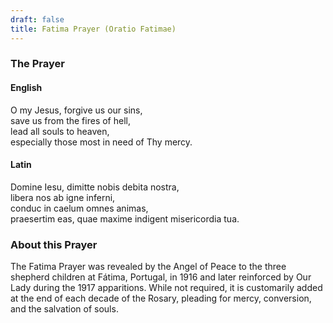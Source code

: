 ```yaml
---
draft: false
title: Fatima Prayer (Oratio Fatimae)
---
```


### The Prayer

#### English

O my Jesus, forgive us our sins,  
save us from the fires of hell,  
lead all souls to heaven,  
especially those most in need of Thy mercy.

#### Latin

Domine Iesu, dimitte nobis debita nostra,  
libera nos ab igne inferni,  
conduc in caelum omnes animas,  
praesertim eas, quae maxime indigent misericordia tua.

### About this Prayer

The Fatima Prayer was revealed by the Angel of Peace to the three shepherd children at Fátima, Portugal, in 1916 and later reinforced by Our Lady during the 1917 apparitions. While not required, it is customarily added at the end of each decade of the Rosary, pleading for mercy, conversion, and the salvation of souls.